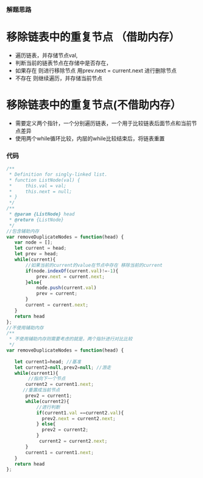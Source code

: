 <!--
 * @Descripttion: 
 * @version: 1.0.0
 * @Author: Mfy
 * @Date: 2020-10-31 21:40:23
 * @LastEditors: Mfy
 * @LastEditTime: 2020-10-31 21:40:25
-->
### 解题思路
 # 移除链表中的重复节点 （借助内存）
   * 遍历链表，并存储节点val,
   * 判断当前的链表节点在存储中是否存在，
   * 如果存在 则进行移除节点  用prev.next = current.next 进行删除节点
   * 不存在 则继续遍历，并存储当前节点
 # 移除链表中的重复节点(不借助内存）
   * 需要定义两个指针，一个分别遍历链表，一个用于比较链表后面节点和当前节点差异
   * 使用两个while循环比较，内层的while比较结束后，将链表重置

### 代码

```javascript
/**
 * Definition for singly-linked list.
 * function ListNode(val) {
 *     this.val = val;
 *     this.next = null;
 * }
 */
/**
 * @param {ListNode} head
 * @return {ListNode}
 */
//包含辅助内存 
var removeDuplicateNodes = function(head) {
   var node = [];
   let current = head;
   let prev = head;
   while(current){ 
       //如果当前的current的value在节点中存在 移除当前的current
       if(node.indexOf(current.val)!=-1){ 
           prev.next = current.next;  
       }else{ 
           node.push(current.val)
           prev = current; 
       }
       current = current.next; 
   }
   return head
};
//不使用辅助内存
/**
 * 不使用辅助内存则需要考虑的就是，两个指针进行对比比较
 */
var removeDuplicateNodes = function(head) { 
   
   let current1=head; //基准
   let current2=null,prev2=null; //游走
   while(current1){ 
        //指向下一个节点
       current2 = current1.next;
      //重置成当前节点
       prev2 = current1; 
       while(current2){
           //进行判断 
           if(current1.val ==current2.val){
             prev2.next = current2.next;  
           } else{
             prev2 = current2; 
           }
            current2 = current2.next;   
       } 
       current1 = current1.next;    
   }
   return head
};
```